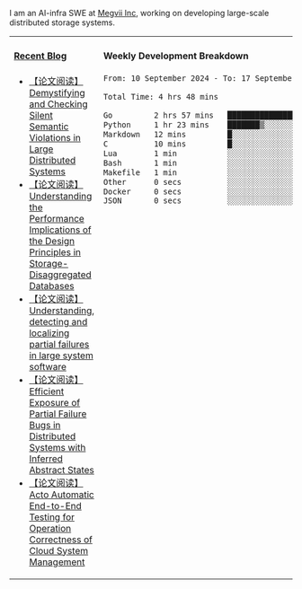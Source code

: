 I am an AI-infra SWE at [Megvii Inc](https://en.megvii.com/), working on developing large-scale distributed storage systems.

<table width="960px">
<tr>
<td valign="top" width="50%">

#### <a href="https://www.kongjun18.me" target="_blank">Recent Blog</a>

<!-- BLOG-POST-LIST:START -->
- [【论文阅读】Demystifying and Checking Silent Semantic Violations in Large Distributed Systems](https://kongjun18.github.io/posts/demystifying-and-checking-silent-semantic-violations-in-large-distributed-systems/)
- [【论文阅读】Understanding the Performance Implications of the Design Principles in Storage-Disaggregated Databases](https://kongjun18.github.io/posts/understanding-the-performance-implications-of-the-design-principles-in-storage-disaggregated-databases/)
- [【论文阅读】Understanding, detecting and localizing partial failures in large system software](https://kongjun18.github.io/posts/understanding-detecting-and-localizing-partial-failures-in-large-system-software/)
- [【论文阅读】Efficient Exposure of Partial Failure Bugs in Distributed Systems with Inferred Abstract States](https://kongjun18.github.io/posts/efficient-exposure-of-partial-failure-bugs-in-distributed-systems-with-inferred-abstract-states/)
- [【论文阅读】Acto Automatic End-to-End Testing for Operation Correctness of Cloud System Management](https://kongjun18.github.io/posts/acto-automatic-end-to-end-testing-for-operation-correctness-of-cloud-system-management/)
<!-- BLOG-POST-LIST:END -->

</td>
<td valign="top" width="50%">

#### Weekly Development Breakdown

<!--START_SECTION:waka-->

```txt
From: 10 September 2024 - To: 17 September 2024

Total Time: 4 hrs 48 mins

Go         2 hrs 57 mins   ███████████████▒░░░░░░░░░   61.39 %
Python     1 hr 23 mins    ███████▒░░░░░░░░░░░░░░░░░   28.97 %
Markdown   12 mins         █░░░░░░░░░░░░░░░░░░░░░░░░   04.33 %
C          10 mins         █░░░░░░░░░░░░░░░░░░░░░░░░   03.81 %
Lua        1 min           ░░░░░░░░░░░░░░░░░░░░░░░░░   00.61 %
Bash       1 min           ░░░░░░░░░░░░░░░░░░░░░░░░░   00.40 %
Makefile   1 min           ░░░░░░░░░░░░░░░░░░░░░░░░░   00.39 %
Other      0 secs          ░░░░░░░░░░░░░░░░░░░░░░░░░   00.06 %
Docker     0 secs          ░░░░░░░░░░░░░░░░░░░░░░░░░   00.05 %
JSON       0 secs          ░░░░░░░░░░░░░░░░░░░░░░░░░   00.01 %
```

<!--END_SECTION:waka-->
</td>
</tr>

</table>

